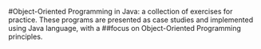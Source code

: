 #Object-Oriented Programming in Java: a collection of exercises for practice. These programs are presented as case studies and implemented using Java language, with a ##focus on Object-Oriented Programming principles.
